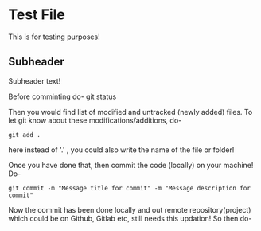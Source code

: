 # Test File

This is for testing purposes!

## Subheader

Subheader text!

Before comminting do-
    git status

Then you would find list of modified and untracked (newly added) files.
To let git know about these modifications/additions, do-

    git add .

here instead of '.' , you could also write the name of the file or folder!

Once you have done that, then commit the code (locally) on your machine! Do-

    git commit -m "Message title for commit" -m "Message description for commit"

Now the commit has been done locally and out remote repository(project) which could be on Github, Gitlab etc, still needs this updation!
So then do-
